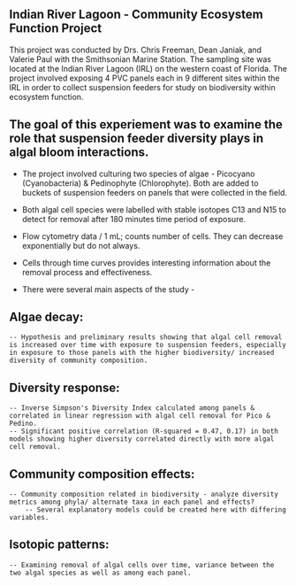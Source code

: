 ## Indian River Lagoon - Community Ecosystem Function Project
This project was conducted by Drs. Chris Freeman, Dean Janiak, and Valerie Paul with the Smithsonian Marine Station. The sampling site was located at the Indian River Lagoon (IRL) on the western coast of Florida. The project involved exposing 4 PVC panels each in 9 different sites within the IRL in order to collect suspension feeders for study on biodiversity within ecosystem function.

## The goal of this experiement was to examine the role that suspension feeder diversity plays in algal bloom interactions.  

- The project involved culturing two species of algae - Picocyano (Cyanobacteria) & Pedinophyte (Chlorophyte). Both are added to buckets of suspension feeders on panels that were collected in the field.  
-  Both algal cell species were labelled with stable isotopes C13 and N15 to detect for removal after 180 minutes time period of exposure.

- Flow cytometry data / 1 mL; counts number of cells. They can decrease exponentially but do not always. 
- Cells through time curves provides interesting information about the removal process and effectiveness.
- There were several main aspects of the study -

## Algae decay: 
    -- Hypothesis and preliminary results showing that algal cell removal is increased over time with exposure to suspension feeders, especially in exposure to those panels with the higher biodiversity/ increased diversity of community composition. 

## Diversity response:
    -- Inverse Simpson's Diversity Index calculated among panels & correlated in linear regression with algal cell removal for Pico & Pedino.
    -- Significant positive correlation (R-squared = 0.47, 0.17) in both models showing higher diversity correlated directly with more algal cell removal. 

## Community composition effects: 
    -- Community composition related in biodiversity - analyze diversity metrics among phyla/ alternate taxa in each panel and effects? 
        -- Several explanatory models could be created here with differing variables. 

## Isotopic patterns:
    -- Examining removal of algal cells over time, variance between the two algal species as well as among each panel. 
